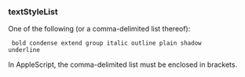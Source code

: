 ### textStyleList

One of the following (or a comma-delimited list thereof):

<code><pre>
bold
condense
extend
group
italic
outline
plain
shadow
underline
</pre></code>

In AppleScript, the comma-delimited list must be enclosed in brackets. 